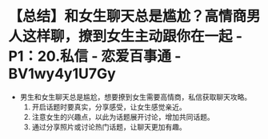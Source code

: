 # 【总结】和女生聊天总是尴尬？高情商男人这样聊，撩到女生主动跟你在一起 - P1：20.私信 - 恋爱百事通 - BV1wy4y1U7Gy

-   男生和女生聊天总是尴尬，想要撩到女生需要高情商，私信获取聊天攻略。
    1.  开启话题时要真实，分享感受，让女生感觉亲近。
    2.  注意女生的兴趣点，以此为话题展开讨论，增加共同话题。
    3.  通过分享照片或讨论热门话题，让聊天更加有趣。